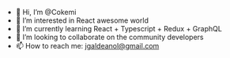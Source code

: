 - 👋 Hi, I’m @Cokemi
- 👀 I’m interested in React awesome world
- 🌱 I’m currently learning React + Typescript + Redux + GraphQL
- 💞️ I’m looking to collaborate on the community developers
- 📫 How to reach me: jgaldeanol@gmail.com
